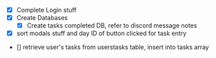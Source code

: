 * [x] Complete Login stuff
* [x] Create Databases
  * [x] Create tasks completed DB, refer to discord message notes
* [x] sort modals stuff and day ID of button clicked for task entry
* [] retrieve user's tasks from userstasks table, insert into tasks array 